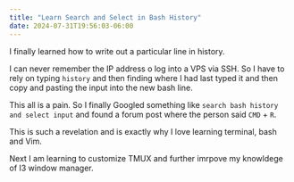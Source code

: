 ```yaml
---
title: "Learn Search and Select in Bash History"
date: 2024-07-31T19:56:03-06:00
---
```


I finally learned how to write out a particular line in history.

I can never remember the IP address  o log into a VPS via SSH. So I have to rely on typing `history` and then finding where I had last typed it and then copy and pasting the input into the new bash line. 

This all is a pain. So I finally Googled something like `search bash history and select input` and found a forum post where the person said `CMD` + `R`. 

This is such a revelation and is exactly why I love learning terminal, bash and Vim. 

Next I am learning to customize TMUX and further imrpove my knowldege of I3 window manager. 

